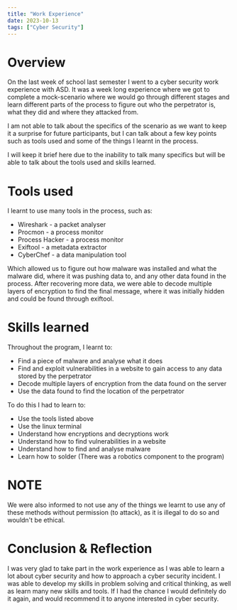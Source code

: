 ```yaml
---
title: "Work Experience"
date: 2023-10-13
tags: ["Cyber Security"]
---
```


# Overview
On the last week of school last semester I went to a cyber security work experience with ASD. It was a week long experience where we got to complete a mock-scenario where we would go through different stages and learn different parts of the process to figure out who the perpetrator is, what they did and where they attacked from.

I am not able to talk about the specifics of the scenario as we want to keep it a surprise for future participants, but I can talk about a few key points such as tools used and some of the things I learnt in the process.

I will keep it brief here due to the inability to talk many specifics but will be able to talk about the tools used and skills learned.

# Tools used
I learnt to use many tools in the process, such as:
- Wireshark - a packet analyser
- Procmon - a process monitor
- Process Hacker - a process monitor
- Exiftool - a metadata extractor
- CyberChef - a data manipulation tool

Which allowed us to figure out how malware was installed and what the malware did, where it was pushing data to, and any other data found in the process. After recovering more data, we were able to decode multiple layers of encryption to find the final message, where it was initially hidden and could be found through exiftool.

# Skills learned
Throughout the program, I learnt to:
- Find a piece of malware and analyse what it does
- Find and exploit vulnerabilities in a website to gain access to any data stored by the perpetrator
- Decode multiple layers of encryption from the data found on the server
- Use the data found to find the location of the perpetrator

To do this I had to learn to:
- Use the tools listed above
- Use the linux terminal
- Understand how encryptions and decryptions work
- Understand how to find vulnerabilities in a website
- Understand how to find and analyse malware
- Learn how to solder (There was a robotics component to the program)

# NOTE
We were also informed to not use any of the things we learnt to use any of these methods without permission (to attack), as it is illegal to do so and wouldn't be ethical.

# Conclusion & Reflection
I was very glad to take part in the work experience as I was able to learn a lot about cyber security and how to approach a cyber security incident. I was able to develop my skills in problem solving and critical thinking, as well as learn many new skills and tools. If I had the chance I would definitely do it again, and would recommend it to anyone interested in cyber security.